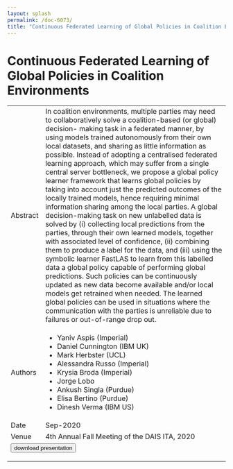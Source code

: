 ```yaml
---
layout: splash
permalink: /doc-6073/
title: "Continuous Federated Learning of Global Policies in Coalition Environments"
---
```


# Continuous Federated Learning of Global Policies in Coalition Environments

<table>
    <tbody>
    <tr>
        <td>Abstract</td>
        <td>In coalition environments, multiple parties may need to collaboratively solve a coalition-based (or global) decision- making task in a federated manner, by using models trained autonomously from their own local datasets, and sharing as little information as possible. Instead of adopting a centralised federated learning approach, which may suffer from a single central server bottleneck, we propose a global policy learner framework that learns global policies by taking into account just the predicted outcomes of the locally trained models, hence requiring minimal information sharing among the local parties. A global decision-making task on new unlabelled data is solved by (i) collecting local predictions from the parties, through their own learned models, together with associated level of confidence, (ii) combining them to produce a label for the data, and (iii) using the symbolic learner FastLAS to learn from this labelled data a global policy capable of performing global predictions. Such policies can be continuously updated as new data become available and/or local models get retrained when needed. The learned global policies can be used in situations where the communication with the parties is unreliable due to failures or out-of-range drop out.</td>
    </tr>
    <tr>
        <td>Authors</td>
        <td>
            <ul>
                <li>Yaniv Aspis (Imperial)</li>
                <li>Daniel Cunnington (IBM UK)</li>
                <li>Mark Herbster (UCL)</li>
                <li>Alessandra Russo (Imperial)</li>
                <li>Krysia Broda (Imperial)</li>
                <li>Jorge Lobo</li>
                <li>Ankush Singla (Purdue)</li>
                <li>Elisa Bertino (Purdue)</li>
                <li>Dinesh Verma (IBM US)</li>
            </ul>
        </td>
    </tr>
    <tr>
        <td>Date</td>
        <td>Sep-2020</td>
    </tr>
    <tr>
        <td>Venue</td>
        <td>4th Annual Fall Meeting of the DAIS ITA, 2020</td>
    </tr>
        <tr>
            <td colspan="2">
                <form method="get" action="https://dais-ita.org/sites/default/files/5332_slides.pdf">
                    <button type="submit">download presentation</button>
                </form>
            </td>
        </tr>
    </tbody>
</table>
